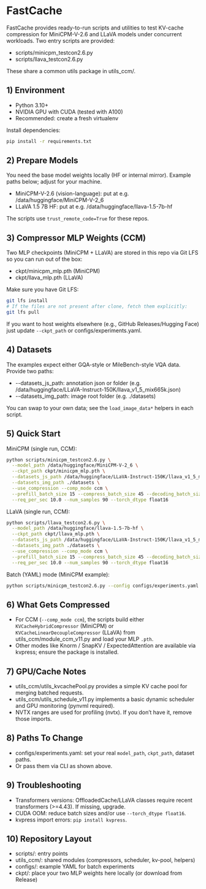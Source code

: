 # FastCache

FastCache provides ready-to-run scripts and utilities to test KV-cache compression for MiniCPM-V-2.6 and LLaVA models under concurrent workloads. Two entry scripts are provided:

- scripts/minicpm_testcon2.6.py
- scripts/llava_testcon2.6.py

These share a common utils package in utils_ccm/.

## 1) Environment

- Python 3.10+
- NVIDIA GPU with CUDA (tested with A100)
- Recommended: create a fresh virtualenv

Install dependencies:

```bash
pip install -r requirements.txt
```

## 2) Prepare Models

You need the base model weights locally (HF or internal mirror). Example paths below; adjust for your machine.

- MiniCPM-V-2.6 (vision-language): put at e.g. /data/huggingface/MiniCPM-V-2_6
- LLaVA 1.5 7B HF: put at e.g. /data/huggingface/llava-1.5-7b-hf

The scripts use `trust_remote_code=True` for these repos.

## 3) Compressor MLP Weights (CCM)

Two MLP checkpoints (MiniCPM + LLaVA) are stored in this repo via Git LFS so you can run out of the box:

- ckpt/minicpm_mlp.pth   (MiniCPM)
- ckpt/llava_mlp.pth     (LLaVA)

Make sure you have Git LFS:

```bash
git lfs install
# If the files are not present after clone, fetch them explicitly:
git lfs pull
```

If you want to host weights elsewhere (e.g., GitHub Releases/Hugging Face) just update `--ckpt_path` or configs/experiments.yaml.

## 4) Datasets

The examples expect either GQA-style or MileBench-style VQA data. Provide two paths:

- --datasets_js_path: annotation json or folder (e.g. /data/huggingface/LLaVA-Instruct-150K/llava_v1_5_mix665k.json)
- --datasets_img_path: image root folder (e.g. ./datasets)

You can swap to your own data; see the `load_image_data*` helpers in each script.

## 5) Quick Start

MiniCPM (single run, CCM):

```bash
python scripts/minicpm_testcon2.6.py \
  --model_path /data/huggingface/MiniCPM-V-2_6 \
  --ckpt_path ckpt/minicpm_mlp.pth \
  --datasets_js_path /data/huggingface/LLaVA-Instruct-150K/llava_v1_5_mix665k.json \
  --datasets_img_path ./datasets \
  --use_compression --comp_mode ccm \
  --prefill_batch_size 15 --compress_batch_size 45 --decoding_batch_size 90 \
  --req_per_sec 10.0 --num_samples 90 --torch_dtype float16
```

LLaVA (single run, CCM):

```bash
python scripts/llava_testcon2.6.py \
  --model_path /data/huggingface/llava-1.5-7b-hf \
  --ckpt_path ckpt/llava_mlp.pth \
  --datasets_js_path /data/huggingface/LLaVA-Instruct-150K/llava_v1_5_mix665k.json \
  --datasets_img_path ./datasets \
  --use_compression --comp_mode ccm \
  --prefill_batch_size 15 --compress_batch_size 45 --decoding_batch_size 90 \
  --req_per_sec 10.0 --num_samples 90 --torch_dtype float16
```

Batch (YAML) mode (MiniCPM example):

```bash
python scripts/minicpm_testcon2.6.py --config configs/experiments.yaml
```

## 6) What Gets Compressed

- For CCM (`--comp_mode ccm`), the scripts build either `KVCacheHybridCompressor` (MiniCPM) or `KVCacheLinearDecoupleCompressor` (LLaVA) from utils_ccm/module_ccm_v11.py and load your MLP `.pth`.
- Other modes like Knorm / SnapKV / ExpectedAttention are available via kvpress; ensure the package is installed.

## 7) GPU/Cache Notes

- utils_ccm/utils_kvcachePool.py provides a simple KV cache pool for merging batched requests.
- utils_ccm/utils_schedule_v11.py implements a basic dynamic scheduler and GPU monitoring (pynvml required).
- NVTX ranges are used for profiling (nvtx). If you don’t have it, remove those imports.

## 8) Paths To Change

- configs/experiments.yaml: set your real `model_path`, `ckpt_path`, dataset paths.
- Or pass them via CLI as shown above.

## 9) Troubleshooting

- Transformers versions: OffloadedCache/LLaVA classes require recent transformers (>=4.43). If missing, upgrade.
- CUDA OOM: reduce batch sizes and/or use `--torch_dtype float16`.
- kvpress import errors: `pip install kvpress`.

## 10) Repository Layout

- scripts/: entry points
- utils_ccm/: shared modules (compressors, scheduler, kv-pool, helpers)
- configs/: example YAML for batch experiments
- ckpt/: place your two MLP weights here locally (or download from Release)
